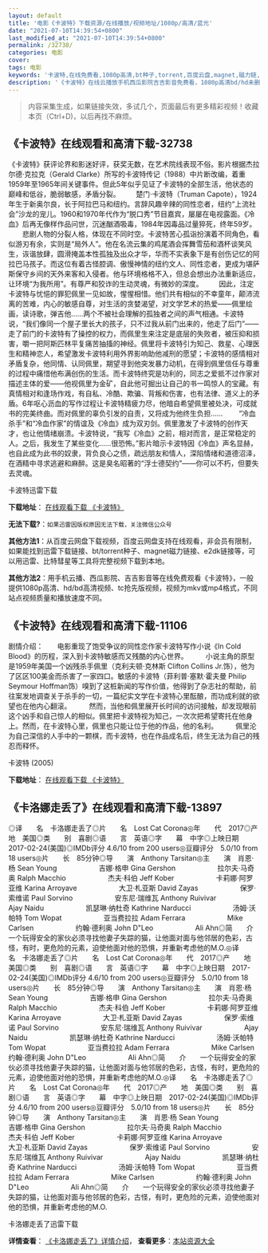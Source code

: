 ```yaml
---
layout: default
title: '电影《卡波特》下载资源/在线播放/视频地址/1080p/高清/蓝光'
date: "2021-07-10T14:39:54+0800"
last_modified_at: "2021-07-10T14:39:54+0800"
permalink: /32738/
categories: 电影
cover:
tags: 电影
keywords: '卡波特,在线免费看,1080p高清,bt种子,torrent,百度云盘,magnet,磁力链,迅雷下载资源'
description: '《卡波特》在线云播放手机西瓜影院吉吉影音免费看，1080p高清bd/hd未删减完整版和tc抢先枪版，mkv/mp4格式，附带bt/torrent种子、magnet/磁力链、百度云盘、网盘资源迅雷下载链接'
---
```


>内容采集生成，如果链接失效，多试几个，页面最后有更多精彩视频！收藏本页（Ctrl+D)，以后再找不麻烦。


## 《卡波特》在线观看和高清下载-32738

《卡波特》获评论界和影迷好评，获奖无数，在艺术院线表现不俗。影片根据杰拉尔德&middot;克拉克（Gerald Clarke）所写的卡波特传记（1988）中片断改编，着重1959年至1965年间关键事件。但此5年似乎见证了卡波特的全部生活，他状态的巅峰和低谷，脆弱敏感，矛盾分裂。 　　楚门·卡波特（Truman Capote），1924年生于新奥尔良，长于阿拉巴马和纽约。言辞风趣辛辣的同性恋者，纽约“上流社会”沙龙的宠儿。1960和1970年代作为“脱口秀”节目嘉宾，屡屡在电视露面。《冷血》后再无像样作品问世，沉迷酗酒吸毒，1984年因毒品过量猝死，终年59岁。 　　悲剧人物的分裂人格，体现在不同时空。卡波特苦心孤诣扮演着不同角色，看似游刃有余，实则是&ldquo;局外人”。他在名流云集的鸡尾酒会挥舞雪茄和酒杯谈笑风生，诙谐放肆，圆滑掩盖本性孤独及出众才华，华而不实表象下是有创伤记忆的阿拉巴马孩子。而这位有着古怪腔调、傲慢神情的纽约文人、同性恋者，更成为堪萨斯保守乡间的天外来客和入侵者。他与环境格格不入，但总会想出办法重新适应，让环境“为我所用&rdquo;。有尊严和狡诈的生动灵魂，有微妙的深度。 　　因此，注定卡波特与忧悒的罪犯佩里一见如故，惺惺相惜。他们共有相似的不幸童年，颠沛流离的苦难，内心的敏感自尊，对生活的贪婪渴望，对文学艺术的热爱——佩里绘画，读诗歌，弹吉他……两个不被社会理解的孤独者之间的声气相通。卡波特说，“我们像同一个屋子里长大的孩子，只不过我从前门出来的，他走了后门”——走了前门的卡波特有了操控的权力，而佩里生来注定是底层的失败者，被压抑和损害，嚼一把阿斯匹林平复痛苦抽搐的神经。佩里将卡波特引为知己、救星、心理医生和精神恋人，希望激发卡波特利用外界影响助他减刑的愿望；卡波特的感情相对矛盾复杂，他同情、认同佩里，期望寻到他突发暴力动机，在得到佩里信任与尊重的过程中痛惜他布满创伤的生活。而卡波特终究是功利的，同志之爱抵不过作家对描述主体的爱&mdash;—他视佩里为金矿，自此他可掘出让自己的书一鸣惊人的宝藏。有真情相对和逢场作戏，有自私、冷酷、欺骗、背叛和伤害，也有法律、道义上的矛盾。6年呕心沥血的写作过程让卡波特精疲力尽，他暗自希望佩里被处决，可成就书的完美终曲。而对佩里的辜负引发的自责，又将成为他终生负担…… 　　“冷血杀手&rdquo;和&ldquo;冷血作家”的情谊及《冷血》成为双刃剑。佩里激发了卡波特的创作天才，也让他情绪崩溃。卡波特说，“我写《冷血》之前，相对而言，是正常稳定的人。之后，我发生了某些变化……很恐怖。&rdquo;影片暗示卡波特因《冷血》声名显赫，也自此成为此书的奴隶，背负良心之债，疏远朋友和情人，深陷情绪和道德沼泽，在酒精中寻求逃避和麻醉。这是臭名昭著的“浮士德契约&rdquo;——你可以不朽，但要失去灵魂。


卡波特迅雷下载

**下载地址**： [在线观看下载 《卡波特》](https://www.993dy.com//vod-detail-id-16033.html) 


**无法下载?**：`如果迅雷因版权原因无法下载，关注微信公众号 `

**其他方法1**：从百度云网盘下载视频，百度云网盘支持在线观看，非会员有限制，如果能找到迅雷下载链接、bt/torrent种子、magnet磁力链接、e2dk链接等，可以用迅雷、比特彗星等工具将完整视频下载到本地。

**其他方法2**：用手机云播、西瓜影院、吉吉影音等在线免费观看《卡波特》，一般提供1080p高清、hd/bd高清视频、tc抢先版视频，视频为mkv或mp4格式，不同站点视频质量和播放速度不同。


## 《卡波特》在线观看和高清下载-11106

剧情介绍：　　电影重现了饱受争议的同性恋作家卡波特写作小说《In Cold Blood》的历程，深入到卡波特敏感而又残酷的内心世界。  　　小说主角的原型是1959年美国一个凶残杀手佩里（克利夫顿·克林斯 Clifton Collins Jr.饰），他为了区区100美金而杀害了一家四口。敏感的卡波特（菲利普·塞默·霍夫曼 Philip Seymour Hoffman饰）嗅到了这桩新闻的写作价值，他得到了杂志社的帮助，前往案发地调查关于杀手的一切，一篇纪实文学在卡波特心里酝酿，而功成利就的欲望也在他内心翻滚。  　　然而，当他和佩里展开长时间的访问接触，却发现眼前这个凶手和自己惊人的相似。佩里把卡波特视为知己，一次次把希望寄托在他身上。然而，在卡波特心里，佩里也只能让位于他的作品，他的名利。  　　佩里沦为自己深信的人手中的一颗棋，而卡波特，也在作品成名后，终生无法为自己的残忍而释怀。


卡波特 (2005)

**下载地址**： [在线观看下载 《卡波特》](https://www.btbtdy.me/btdy/dy7969.html) 


## 《卡洛娜走丢了》在线观看和高清下载-13897

◎译　　名　卡洛娜走丢了◎片　　名　Lost Cat Corona◎年　　代　2017◎产　　地　美国◎类　　别　喜剧◎语　　言　英语◎字　　幕　中字◎上映日期　2017-02-24(美国)◎IMDb评分 4.6/10 from 200 users◎豆瓣评分　5.0/10 from 18 users◎片　　长　85分钟◎导　　演　Anthony Tarsitan◎主　　演　肖恩·杨 Sean Young　　　　　　吉娜·格申 Gina Gershon　　　　　　拉尔夫·马奇奥 Ralph Macchio　　　　　　杰夫·科伯 Jeff Kober　　　　　　卡莉娜·阿罗亚维 Karina Arroyave　　　　　　大卫·札亚斯 David Zayas　　　　　　保罗·索维诺 Paul Sorvino　　　　　　安东尼·瑞维瓦 Anthony Ruivivar　　　　　　Ajay Naidu　　　　　　凯瑟琳·纳杜奇 Kathrine Narducci　　　　　　汤姆·沃帕特 Tom Wopat　　　　　　亚当费拉拉 Adam Ferrara　　　　　　Mike Carlsen　　　　　　约翰·德利奥 John D"Leo　　　　　　Ali Ahn◎简　　介　　一个玩得安全的家伙必须寻找他妻子失踪的猫，让他面对面与他邻居的色彩，古怪，有时，更危险的元素，迫使他面对他的恐惧，并重新考虑他的M.O.◎译　　名　卡洛娜走丢了◎片　　名　Lost Cat Corona◎年　　代　2017◎产　　地　美国◎类　　别　喜剧◎语　　言　英语◎字　　幕　中字◎上映日期　2017-02-24(美国)◎IMDb评分 4.6/10 from 200 users◎豆瓣评分　5.0/10 from 18 users◎片　　长　85分钟◎导　　演　Anthony Tarsitan◎主　　演　肖恩·杨 Sean Young　　　　　　吉娜·格申 Gina Gershon　　　　　　拉尔夫·马奇奥 Ralph Macchio　　　　　　杰夫·科伯 Jeff Kober　　　　　　卡莉娜·阿罗亚维 Karina Arroyave　　　　　　大卫·札亚斯 David Zayas　　　　　　保罗·索维诺 Paul Sorvino　　　　　　安东尼·瑞维瓦 Anthony Ruivivar　　　　　　Ajay Naidu　　　　　　凯瑟琳·纳杜奇 Kathrine Narducci　　　　　　汤姆·沃帕特 Tom Wopat　　　　　　亚当费拉拉 Adam Ferrara　　　　　　Mike Carlsen　　　　　　约翰·德利奥 John D"Leo　　　　　　Ali Ahn◎简　　介　　一个玩得安全的家伙必须寻找他妻子失踪的猫，让他面对面与他邻居的色彩，古怪，有时，更危险的元素，迫使他面对他的恐惧，并重新考虑他的M.O.◎译　　名　卡洛娜走丢了◎片　　名　Lost Cat Corona◎年　　代　2017◎产　　地　美国◎类　　别　喜剧◎语　　言　英语◎字　　幕　中字◎上映日期　2017-02-24(美国)◎IMDb评分 4.6/10 from 200 users◎豆瓣评分　5.0/10 from 18 users◎片　　长　85分钟◎导　　演　Anthony Tarsitan◎主　　演　肖恩·杨 Sean Young　　　　　　吉娜·格申 Gina Gershon　　　　　　拉尔夫·马奇奥 Ralph Macchio　　　　　　杰夫·科伯 Jeff Kober　　　　　　卡莉娜·阿罗亚维 Karina Arroyave　　　　　　大卫·札亚斯 David Zayas　　　　　　保罗·索维诺 Paul Sorvino　　　　　　安东尼·瑞维瓦 Anthony Ruivivar　　　　　　Ajay Naidu　　　　　　凯瑟琳·纳杜奇 Kathrine Narducci　　　　　　汤姆·沃帕特 Tom Wopat　　　　　　亚当费拉拉 Adam Ferrara　　　　　　Mike Carlsen　　　　　　约翰·德利奥 John D"Leo　　　　　　Ali Ahn◎简　　介　　一个玩得安全的家伙必须寻找他妻子失踪的猫，让他面对面与他邻居的色彩，古怪，有时，更危险的元素，迫使他面对他的恐惧，并重新考虑他的M.O.


卡洛娜走丢了迅雷下载

**详情查看**： [《卡洛娜走丢了》详情介绍](/movie/13897/)， **查看更多**：[本站资源大全](/movie/t/all/)

